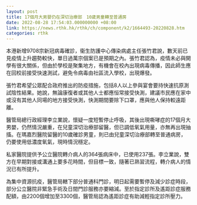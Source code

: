 ```yaml
---
layout: post
title: 17個月大男嬰仍在深切治療部　10歲男童轉至普通房
date: 2022-08-28 17:54:03.000000000 +08:00
link: https://news.rthk.hk/rthk/ch/component/k2/1664493-20220828.htm
categories: rthk
---
```


本港新增9708宗新冠病毒確診，衞生防護中心傳染病處主任張竹君說，數天前已見疫情上升趨勢較快，單日過萬宗個案已是預期之內。張竹君認為，疫情未必與開學有很大關係，但由於學校是聚集地方，有機會在校內出現病毒傳播，因此師生應在回校前接受快速測試，避免令病毒由社區流入學校，出現爆發。

張竹君希望公眾配合政府推出的防疫措施，包括8人以上參與宴會要持快速抗原測試陰性結果。她說，無論康復者或其他人士都應恒常接受快測，建議市民應在家中或沒有其他人同場的地方接受快測，快測期間要除下口罩，應與他人保持較遠距離。

醫管局總行政經理李立業說，懷疑一度短暫停止呼吸，其後出現嘶哮症的17個月大男嬰，仍然情況嚴重，在兒童深切治療部留醫，但已調低氧氣用量，亦無再出現抽搐。在瑪嘉烈醫院留醫的10歲確診男童，則已由兒童深切治療部轉至普通病房，仍要使用低濃度氧氣，現時情況穩定。

私家醫院提供予公立醫院轉介病人的364張病床中，已使用237張。李立業說，雙方在早期對接或溝通上要多花時間，但目標一致，隨著已熟習流程，轉介病人的情況已有所提升。

為集中資源抗疫，醫管局轄下部分普通科門診，明日起需要暫停及減少診症時段，部分公立醫院非緊急手術及日間門診服務亦要縮減。至於指定診所及遙距診症服務配額，由2200個增加至3300個，醫管局認為遙距診症有助減輕指定診所壓力。
